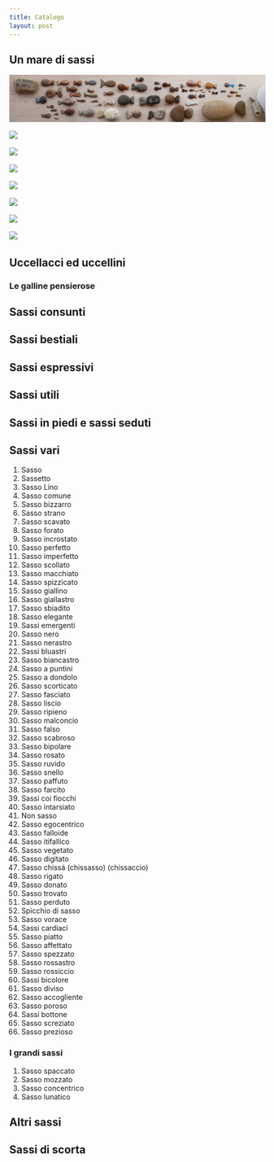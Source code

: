 ```yaml
---
title: Catalogo
layout: post
---
```


## Un mare di sassi

![](img/un_mare_di_sassi/un_mare_di_sassi_small.JPG)

![](img/un_mare_di_sassi/occhiata.JPG)

![](img/un_mare_di_sassi/pesce_plastica.JPG)

![](img/un_mare_di_sassi/pescetti.JPG)

![](img/un_mare_di_sassi/pescione.JPG)

![](img/un_mare_di_sassi/pescini.JPG)

![](img/un_mare_di_sassi/vignette.JPG)

![](img/un_mare_di_sassi/due.JPG)

## Uccellacci ed uccellini

### Le galline pensierose

## Sassi consunti

## Sassi bestiali

## Sassi espressivi

## Sassi utili

## Sassi in piedi e sassi seduti

## Sassi vari
1. Sasso
2. Sassetto
3. Sasso Lino
4. Sasso comune
5. Sasso bizzarro
6. Sasso strano
7. Sasso scavato
8. Sasso forato
9. Sasso incrostato
10. Sasso perfetto
11. Sasso imperfetto
12. Sasso scollato
13. Sasso macchiato
14. Sasso spizzicato
15. Sasso giallino
16. Sasso giallastro
17. Sasso sbiadito
18. Sasso elegante
19. Sassi emergenti
20. Sasso nero
21. Sasso nerastro
22. Sassi bluastri
23. Sasso biancastro
24. Sasso a puntini
25. Sasso a dondolo
26. Sasso scorticato
27. Sasso fasciato
28. Sasso liscio
29. Sasso ripieno
30. Sasso malconcio
31. Sasso falso
32. Sasso scabroso
33. Sasso bipolare
34. Sasso rosato
35. Sasso ruvido
36. Sasso snello
37. Sasso paffuto
38. Sasso farcito
39. Sassi coi fiocchi
40. Sasso intarsiato
41. Non sasso
42. Sasso egocentrico
43. Sasso falloide
44. Sasso itifallico
45. Sasso vegetato
46. Sasso digitato
47. Sasso chissá (chissasso) (chissaccio)
48. Sasso rigato
49. Sasso donato
50. Sasso trovato
51. Sasso perduto
52. Spicchio di sasso
53. Sasso vorace
54. Sassi cardiaci
55. Sasso piatto
56. Sasso affettato
57. Sasso spezzato
58. Sasso rossastro
59. Sasso rossiccio
60. Sassi bicolore
61. Sasso diviso
62. Sasso accogliente
63. Sasso poroso
64. Sassi bottone
65. Sasso screziato
66. Sasso prezioso

### I grandi sassi
1. Sasso spaccato
2. Sasso mozzato
3. Sasso concentrico
4. Sasso lunatico

## Altri sassi

## Sassi di scorta